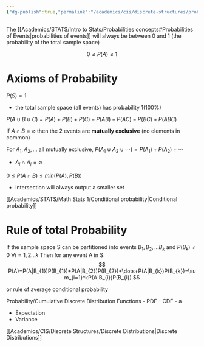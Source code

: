 ```yaml
---
{"dg-publish":true,"permalink":"/academics/cis/discrete-structures/probability/","created":"2024-02-29T16:44:52.477-05:00","updated":"2025-07-08T10:50:45.186-04:00"}
---
```


The [[Academics/STATS/Intro to Stats/Probabilities concepts#Probabilities of Events\|probabilities of events]] will always be between 0 and 1 (the probability of the total sample space)

$$
0\leq P(A)\leq1
$$
# Axioms of Probability

$P(S) = 1$ 
- the total sample space (all events) has probability 1(100%)

$P(A\cup B\cup C) = P(A)+P(B)+P(C)-P(AB)-P(AC)-P(BC)+P(ABC)$ 

If $A\cap B=\emptyset$ then the 2 events are **mutually exclusive** (no elements in common)

For $A_{1},A_{2},\dots$ all mutually exclusive, $P(A_1\cup A_2\cup\cdots)=P(A_1)+P(A_2)+\cdots$
- $A_{i}\cap A_{j}=\emptyset$

$0 \leq P(A\cap B) \leq min(P(A),P(B))$
- intersection will always output a smaller set

[[Academics/STATS/Math Stats 1/Conditional probability\|Conditional probability]]


# Rule of total Probability
If the sample space S can be partitioned into events $B_{1},B_{2},\dots B_{k}$  and $P(B_{k})\neq 0$ $\forall i=1,2\dots k$ 
Then for any event A in S:
$$
P(A)=P(A|B_{1})P(B_{1})+P(A|B_{2})P(B_{2})+\dots+P(A|B_{k})P(B_{k})=\sum_{i=1}^kP(A|B_{i})P(B_{i})
$$

or rule of average conditional probability




Probability/Cumulative Discrete Distribution Functions
	- PDF
	- CDF
	- a
- Expectation
- Variance




[[Academics/CIS/Discrete Structures/Discrete Distributions\|Discrete Distributions]]
